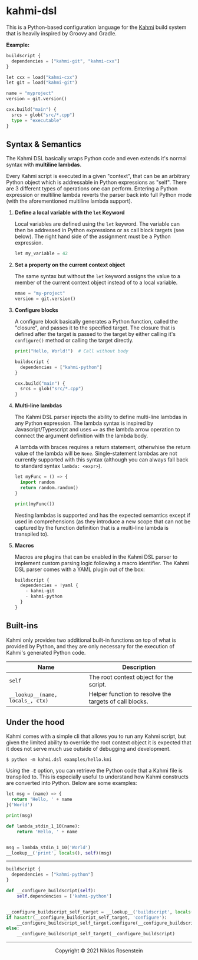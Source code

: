 # kahmi-dsl

This is a Python-based configuration language for the [Kahmi](https://github.com/kahmi-build)
build system that is heavily inspired by Groovy and Gradle.

__Example:__

```python
buildscript {
  dependencies = ["kahmi-git", "kahmi-cxx"]
}

let cxx = load("kahmi-cxx")
let git = load("kahmi-git")

name = "myproject"
version = git.version()

cxx.build("main") {
  srcs = glob("src/*.cpp")
  type = "executable"
}
```

## Syntax & Semantics

The Kahmi DSL basically wraps Python code and even extends it's normal syntax with **multiline
lambdas**.

Every Kahmi script is executed in a given "context", that can be an arbitrary Python object which
is addressable in Python expressions as "self". There are 3 different types of operations one can
perform. Entering a Python expression or multiline lambda reverts the parser back into full Python
mode (with the aforementioned multiline lambda support).

1. **Define a local variable with the `let` Keyword**

    Local variables are defined using the `let` keyword. The variable can then be addressed in
    Python expressions or as call block targets (see below). The right hand side of the assignment
    must be a Python expression.

    ```python
    let my_variable = 42
    ```

2. **Set a property on the current context object**

    The same syntax but without the `let` keyword assigns the value to a member of the current
    context object instead of to a local variable.

    ```python
    nmae = "my-project"
    version = git.version()
    ```

3. **Configure blocks**

    A configure block basically generates a Python function, called the "closure", and passes it
    to the specified target. The closure that is defined after the target is passed to the target
    by either calling it's `configure()` method or calling the target directly. 

    ```python
    print("Hello, World!")  # Call without body

    buildscript {
      dependencies = ["kahmi-python"]
    }

    cxx.build("main") {
      srcs = glob("src/*.cpp")
    }
    ```

4. **Multi-line lambdas**

    The Kahmi DSL parser injects the ability to define multi-line lambdas in any Python
    expression. The lambda syntax is inspired by Javascript/Typescript and uses `=>` as
    the lambda arrow operation to connect the argument definition with the lambda body.

    A lambda with braces requires a return statement, otherwhise the return value of the
    lambda will be `None`. Single-statement lambdas are not currently supported with this
    syntax (although you can always fall back to standard syntax `lambda: <expr>`).

    ```python
    let myFunc = () => {
      import random
      return random.random()
    }

    print(myFunc())
    ```

    Nesting lambdas is supported and has the expected semantics except if used in comprehensions
    (as they introduce a new scope that can not be captured by the function definition that is
    a multi-line lambda is transpiled to).

5. **Macros**

    Macros are plugins that can be enabled in the Kahmi DSL parser to implement custom parsing
    logic following a macro identifier. The Kahmi DSL parser comes with a YAML plugin out of the
    box:

    ```python
    buildscript {
      dependencies = !yaml {
        - kahmi-git
        - kahmi-python
      }
    }
    ```

## Built-ins

Kahmi only provides two additional built-in functions on top of what is provided by Python, and
they are only necessary for the execution of Kahmi's generated Python code.

| Name | Description |
| ---- | ----------- |
| `self` | The root context object for the script. |
| `__lookup__(name, locals_, ctx)` | Helper function to resolve the targets of call blocks. |

## Under the hood

Kahmi comes with a simple cli that allows you to run any Kahmi script, but given the limited
ability to override the root context object it is expected that it does not serve much use outside
of debugging and development.

    $ python -m kahmi.dsl examples/hello.kmi

Using the `-E` option, you can retrieve the Python code that a Kahmi file is transpiled to. This
is especially useful to understand how Kahmi constructs are converted into Python. Below are some
examples:

```python
let msg = (name) => {
  return 'Hello, ' + name
}('World')

print(msg)
```

```python
def lambda_stdin_1_10(name):
    return 'Hello, ' + name


msg = lambda_stdin_1_10('World')
__lookup__('print', locals(), self)(msg)
```

---

```python
buildscript {
  dependencies = ["kahmi-python"]
}
```

```python
def __configure_buildscript(self):
    self.dependencies = ['kahmi-python']


__configure_buildscript_self_target = __lookup__('buildscript', locals(), self)
if hasattr(__configure_buildscript_self_target, 'configure'):
    __configure_buildscript_self_target.configure(__configure_buildscript)
else:
    __configure_buildscript_self_target(__configure_buildscript)
```

---

<p align="center">Copyright &copy; 2021 Niklas Rosenstein</p>
